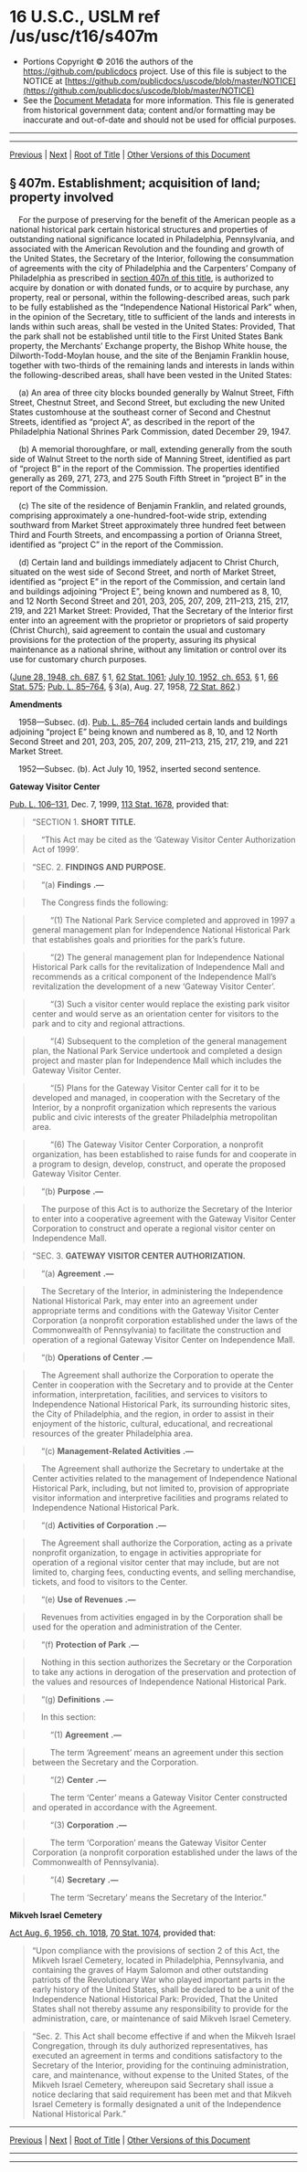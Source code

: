 ---
---

# 16 U.S.C., USLM ref /us/usc/t16/s407m

* Portions Copyright © 2016 the authors of the https://github.com/publicdocs project.
  Use of this file is subject to the NOTICE at [https://github.com/publicdocs/uscode/blob/master/NOTICE](https://github.com/publicdocs/uscode/blob/master/NOTICE)
* See the [Document Metadata](././../../../../..//README.md) for more information.
  This file is generated from historical government data; content and/or formatting may be inaccurate and out-of-date and should not be used for official purposes.

----------
----------

[Previous](./../../../../..//us/usc/t16/ch1/schLI/m__us_usc_t16_ch1_schLI.md) | [Next](./../../../../..//us/usc/t16/ch1/schLI/m__us_usc_t16_s407m–1.md) | [Root of Title](./../../../../../) | [Other Versions of this Document](https://publicdocs.github.io/go/links?ns=uslm&ref=%2Fus%2Fusc%2Ft16%2Fs407m)

## § 407m. Establishment; acquisition of land; property involved

    For the purpose of preserving for the benefit of the American people as a national historical park certain historical structures and properties of outstanding national significance located in Philadelphia, Pennsylvania, and associated with the American Revolution and the founding and growth of the United States, the Secretary of the Interior, following the consummation of agreements with the city of Philadelphia and the Carpenters’ Company of Philadelphia as prescribed in [section 407n of this title][/us/usc/t16/s407n], is authorized to acquire by donation or with donated funds, or to acquire by purchase, any property, real or personal, within the following-described areas, such park to be fully established as the “Independence National Historical Park” when, in the opinion of the Secretary, title to sufficient of the lands and interests in lands within such areas, shall be vested in the United States: Provided, That the park shall not be established until title to the First United States Bank property, the Merchants’ Exchange property, the Bishop White house, the Dilworth-Todd-Moylan house, and the site of the Benjamin Franklin house, together with two-thirds of the remaining lands and interests in lands within the following-described areas, shall have been vested in the United States:

    (a) An area of three city blocks bounded generally by Walnut Street, Fifth Street, Chestnut Street, and Second Street, but excluding the new United States customhouse at the southeast corner of Second and Chestnut Streets, identified as “project A”, as described in the report of the Philadelphia National Shrines Park Commission, dated December 29, 1947.

    (b) A memorial thoroughfare, or mall, extending generally from the south side of Walnut Street to the north side of Manning Street, identified as part of “project B” in the report of the Commission. The properties identified generally as 269, 271, 273, and 275 South Fifth Street in “project B” in the report of the Commission.

    (c) The site of the residence of Benjamin Franklin, and related grounds, comprising approximately a one-hundred-foot-wide strip, extending southward from Market Street approximately three hundred feet between Third and Fourth Streets, and encompassing a portion of Orianna Street, identified as “project C” in the report of the Commission.

    (d) Certain land and buildings immediately adjacent to Christ Church, situated on the west side of Second Street, and north of Market Street, identified as “project E” in the report of the Commission, and certain land and buildings adjoining “Project E”, being known and numbered as 8, 10, and 12 North Second Street and 201, 203, 205, 207, 209, 211–213, 215, 217, 219, and 221 Market Street: Provided, That the Secretary of the Interior first enter into an agreement with the proprietor or proprietors of said property (Christ Church), said agreement to contain the usual and customary provisions for the protection of the property, assuring its physical maintenance as a national shrine, without any limitation or control over its use for customary church purposes.

([June 28, 1948, ch. 687][/us/act/1948-06-28/ch687], § 1, [62 Stat. 1061][/us/stat/62/1061]; [July 10, 1952, ch. 653][/us/act/1952-07-10/ch653], § 1, [66 Stat. 575][/us/stat/66/575]; [Pub. L. 85–764][/us/pl/85/764], § 3(a), Aug. 27, 1958, [72 Stat. 862][/us/stat/72/862].)

 __Amendments__ 

    1958—Subsec. (d). [Pub. L. 85–764][/us/pl/85/764] included certain lands and buildings adjoining “project E” being known and numbered as 8, 10, and 12 North Second Street and 201, 203, 205, 207, 209, 211–213, 215, 217, 219, and 221 Market Street.

    1952—Subsec. (b). Act July 10, 1952, inserted second sentence.

 __Gateway Visitor Center__ 

[Pub. L. 106–131][/us/pl/106/131], Dec. 7, 1999, [113 Stat. 1678][/us/stat/113/1678], provided that:

> “SECTION 1. __SHORT TITLE.__ 

>     “This Act may be cited as the ‘Gateway Visitor Center Authorization Act of 1999’.

> “SEC. 2. __FINDINGS AND PURPOSE.__ 

>     “(a)  __Findings__  __.—__ 

>     The Congress finds the following:

>         “(1) The National Park Service completed and approved in 1997 a general management plan for Independence National Historical Park that establishes goals and priorities for the park’s future.

>         “(2) The general management plan for Independence National Historical Park calls for the revitalization of Independence Mall and recommends as a critical component of the Independence Mall’s revitalization the development of a new ‘Gateway Visitor Center’.

>         “(3) Such a visitor center would replace the existing park visitor center and would serve as an orientation center for visitors to the park and to city and regional attractions.

>         “(4) Subsequent to the completion of the general management plan, the National Park Service undertook and completed a design project and master plan for Independence Mall which includes the Gateway Visitor Center.

>         “(5) Plans for the Gateway Visitor Center call for it to be developed and managed, in cooperation with the Secretary of the Interior, by a nonprofit organization which represents the various public and civic interests of the greater Philadelphia metropolitan area.

>         “(6) The Gateway Visitor Center Corporation, a nonprofit organization, has been established to raise funds for and cooperate in a program to design, develop, construct, and operate the proposed Gateway Visitor Center.

>     “(b)  __Purpose__  __.—__ 

>     The purpose of this Act is to authorize the Secretary of the Interior to enter into a cooperative agreement with the Gateway Visitor Center Corporation to construct and operate a regional visitor center on Independence Mall.

> “SEC. 3. __GATEWAY VISITOR CENTER AUTHORIZATION.__ 

>     “(a)  __Agreement__  __.—__ 

>     The Secretary of the Interior, in administering the Independence National Historical Park, may enter into an agreement under appropriate terms and conditions with the Gateway Visitor Center Corporation (a nonprofit corporation established under the laws of the Commonwealth of Pennsylvania) to facilitate the construction and operation of a regional Gateway Visitor Center on Independence Mall.

>     “(b)  __Operations of Center__  __.—__ 

>     The Agreement shall authorize the Corporation to operate the Center in cooperation with the Secretary and to provide at the Center information, interpretation, facilities, and services to visitors to Independence National Historical Park, its surrounding historic sites, the City of Philadelphia, and the region, in order to assist in their enjoyment of the historic, cultural, educational, and recreational resources of the greater Philadelphia area.

>     “(c)  __Management-Related Activities__  __.—__ 

>     The Agreement shall authorize the Secretary to undertake at the Center activities related to the management of Independence National Historical Park, including, but not limited to, provision of appropriate visitor information and interpretive facilities and programs related to Independence National Historical Park.

>     “(d)  __Activities of Corporation__  __.—__ 

>     The Agreement shall authorize the Corporation, acting as a private nonprofit organization, to engage in activities appropriate for operation of a regional visitor center that may include, but are not limited to, charging fees, conducting events, and selling merchandise, tickets, and food to visitors to the Center.

>     “(e)  __Use of Revenues__  __.—__ 

>     Revenues from activities engaged in by the Corporation shall be used for the operation and administration of the Center.

>     “(f)  __Protection of Park__  __.—__ 

>     Nothing in this section authorizes the Secretary or the Corporation to take any actions in derogation of the preservation and protection of the values and resources of Independence National Historical Park.

>     “(g)  __Definitions__  __.—__ 

>     In this section:

>         “(1)  __Agreement__  __.—__ 

>         The term ‘Agreement’ means an agreement under this section between the Secretary and the Corporation.

>         “(2)  __Center__  __.—__ 

>         The term ‘Center’ means a Gateway Visitor Center constructed and operated in accordance with the Agreement.

>         “(3)  __Corporation__  __.—__ 

>         The term ‘Corporation’ means the Gateway Visitor Center Corporation (a nonprofit corporation established under the laws of the Commonwealth of Pennsylvania).

>         “(4)  __Secretary__  __.—__ 

>         The term ‘Secretary’ means the Secretary of the Interior.”

 __Mikveh Israel Cemetery__ 

[Act Aug. 6, 1956, ch. 1018][/us/act/1956-08-06/ch1018], [70 Stat. 1074][/us/stat/70/1074], provided that: 

> “Upon compliance with the provisions of section 2 of this Act, the Mikveh Israel Cemetery, located in Philadelphia, Pennsylvania, and containing the graves of Haym Salomon and other outstanding patriots of the Revolutionary War who played important parts in the early history of the United States, shall be declared to be a unit of the Independence National Historical Park: Provided, That the United States shall not thereby assume any responsibility to provide for the administration, care, or maintenance of said Mikveh Israel Cemetery.

> “Sec. 2. This Act shall become effective if and when the Mikveh Israel Congregation, through its duly authorized representatives, has executed an agreement in terms and conditions satisfactory to the Secretary of the Interior, providing for the continuing administration, care, and maintenance, without expense to the United States, of the Mikveh Israel Cemetery, whereupon said Secretary shall issue a notice declaring that said requirement has been met and that Mikveh Israel Cemetery is formally designated a unit of the Independence National Historical Park.”

----------

[Previous](./../../../../..//us/usc/t16/ch1/schLI/m__us_usc_t16_ch1_schLI.md) | [Next](./../../../../..//us/usc/t16/ch1/schLI/m__us_usc_t16_s407m–1.md) | [Root of Title](./../../../../../) | [Other Versions of this Document](https://publicdocs.github.io/go/links?ns=uslm&ref=%2Fus%2Fusc%2Ft16%2Fs407m)

----------
----------

[/us/usc/t16/s407n]: https://publicdocs.github.io/go/links?ns=uslm&ref=%2Fus%2Fusc%2Ft16%2Fs407n
[/us/act/1948-06-28/ch687]: https://publicdocs.github.io/go/links?ns=uslm&ref=%2Fus%2Fact%2F1948-06-28%2Fch687
[/us/stat/62/1061]: https://publicdocs.github.io/go/links?ns=uslm&ref=%2Fus%2Fstat%2F62%2F1061
[/us/act/1952-07-10/ch653]: https://publicdocs.github.io/go/links?ns=uslm&ref=%2Fus%2Fact%2F1952-07-10%2Fch653
[/us/stat/66/575]: https://publicdocs.github.io/go/links?ns=uslm&ref=%2Fus%2Fstat%2F66%2F575
[/us/pl/85/764]: https://publicdocs.github.io/go/links?ns=uslm&ref=%2Fus%2Fpl%2F85%2F764
[/us/stat/72/862]: https://publicdocs.github.io/go/links?ns=uslm&ref=%2Fus%2Fstat%2F72%2F862
[/us/pl/85/764]: https://publicdocs.github.io/go/links?ns=uslm&ref=%2Fus%2Fpl%2F85%2F764
[/us/pl/106/131]: https://publicdocs.github.io/go/links?ns=uslm&ref=%2Fus%2Fpl%2F106%2F131
[/us/stat/113/1678]: https://publicdocs.github.io/go/links?ns=uslm&ref=%2Fus%2Fstat%2F113%2F1678
[/us/act/1956-08-06/ch1018]: https://publicdocs.github.io/go/links?ns=uslm&ref=%2Fus%2Fact%2F1956-08-06%2Fch1018
[/us/stat/70/1074]: https://publicdocs.github.io/go/links?ns=uslm&ref=%2Fus%2Fstat%2F70%2F1074


